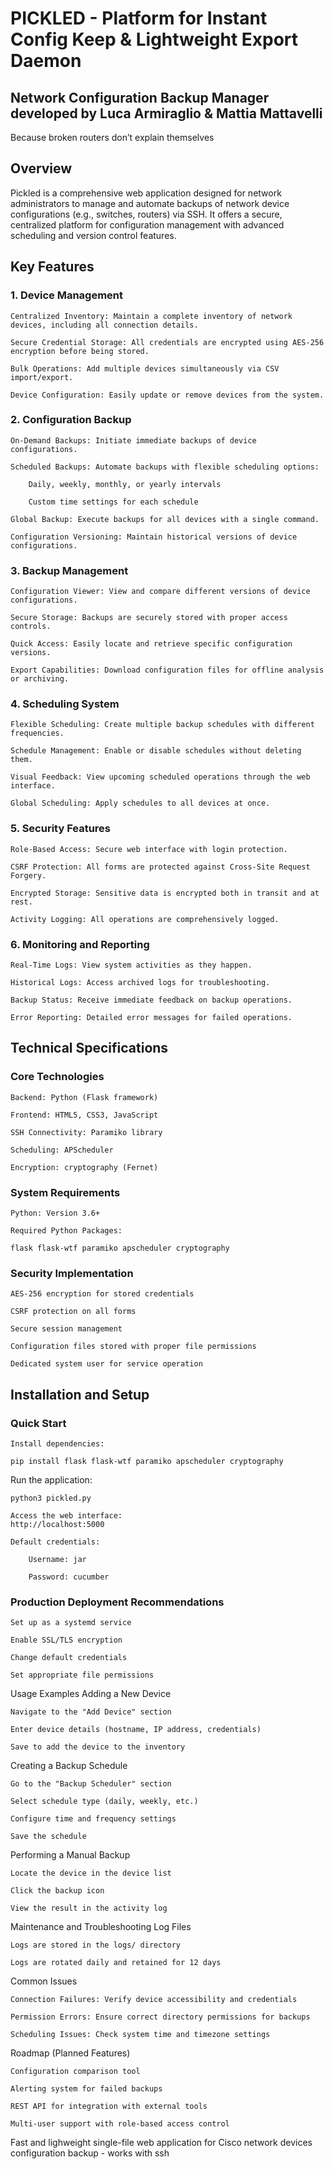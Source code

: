 # PICKLED - Platform for Instant Config Keep & Lightweight Export Daemon
## Network Configuration Backup Manager developed by Luca Armiraglio & Mattia Mattavelli

Because broken routers don’t explain themselves

## Overview

Pickled is a comprehensive web application designed for network administrators to manage and automate backups of network device configurations (e.g., switches, routers) via SSH. It offers a secure, centralized platform for configuration management with advanced scheduling and version control features.


## Key Features
### 1. Device Management

    Centralized Inventory: Maintain a complete inventory of network devices, including all connection details.

    Secure Credential Storage: All credentials are encrypted using AES-256 encryption before being stored.

    Bulk Operations: Add multiple devices simultaneously via CSV import/export.

    Device Configuration: Easily update or remove devices from the system.

### 2. Configuration Backup

    On-Demand Backups: Initiate immediate backups of device configurations.

    Scheduled Backups: Automate backups with flexible scheduling options:

        Daily, weekly, monthly, or yearly intervals

        Custom time settings for each schedule

    Global Backup: Execute backups for all devices with a single command.

    Configuration Versioning: Maintain historical versions of device configurations.


### 3. Backup Management

    Configuration Viewer: View and compare different versions of device configurations.

    Secure Storage: Backups are securely stored with proper access controls.

    Quick Access: Easily locate and retrieve specific configuration versions.

    Export Capabilities: Download configuration files for offline analysis or archiving.


### 4. Scheduling System

    Flexible Scheduling: Create multiple backup schedules with different frequencies.

    Schedule Management: Enable or disable schedules without deleting them.

    Visual Feedback: View upcoming scheduled operations through the web interface.

    Global Scheduling: Apply schedules to all devices at once.


### 5. Security Features

    Role-Based Access: Secure web interface with login protection.

    CSRF Protection: All forms are protected against Cross-Site Request Forgery.

    Encrypted Storage: Sensitive data is encrypted both in transit and at rest.

    Activity Logging: All operations are comprehensively logged.


### 6. Monitoring and Reporting

    Real-Time Logs: View system activities as they happen.

    Historical Logs: Access archived logs for troubleshooting.

    Backup Status: Receive immediate feedback on backup operations.

    Error Reporting: Detailed error messages for failed operations.


## Technical Specifications
### Core Technologies

    Backend: Python (Flask framework)

    Frontend: HTML5, CSS3, JavaScript

    SSH Connectivity: Paramiko library

    Scheduling: APScheduler

    Encryption: cryptography (Fernet)


### System Requirements

    Python: Version 3.6+

    Required Python Packages:

```
flask flask-wtf paramiko apscheduler cryptography
```


### Security Implementation

    AES-256 encryption for stored credentials

    CSRF protection on all forms

    Secure session management

    Configuration files stored with proper file permissions

    Dedicated system user for service operation

## Installation and Setup
### Quick Start

    Install dependencies:
```
pip install flask flask-wtf paramiko apscheduler cryptography
```
Run the application:
```
python3 pickled.py
```

    Access the web interface:
    http://localhost:5000

    Default credentials:

        Username: jar

        Password: cucumber

### Production Deployment Recommendations

    Set up as a systemd service

    Enable SSL/TLS encryption

    Change default credentials

    Set appropriate file permissions

Usage Examples
Adding a New Device

    Navigate to the "Add Device" section

    Enter device details (hostname, IP address, credentials)

    Save to add the device to the inventory

Creating a Backup Schedule

    Go to the "Backup Scheduler" section

    Select schedule type (daily, weekly, etc.)

    Configure time and frequency settings

    Save the schedule

Performing a Manual Backup

    Locate the device in the device list

    Click the backup icon

    View the result in the activity log

Maintenance and Troubleshooting
Log Files

    Logs are stored in the logs/ directory

    Logs are rotated daily and retained for 12 days

Common Issues

    Connection Failures: Verify device accessibility and credentials

    Permission Errors: Ensure correct directory permissions for backups

    Scheduling Issues: Check system time and timezone settings

Roadmap (Planned Features)

    Configuration comparison tool

    Alerting system for failed backups

    REST API for integration with external tools

    Multi-user support with role-based access control


Fast and lighweight single-file web application for Cisco network devices configuration backup - works with ssh
